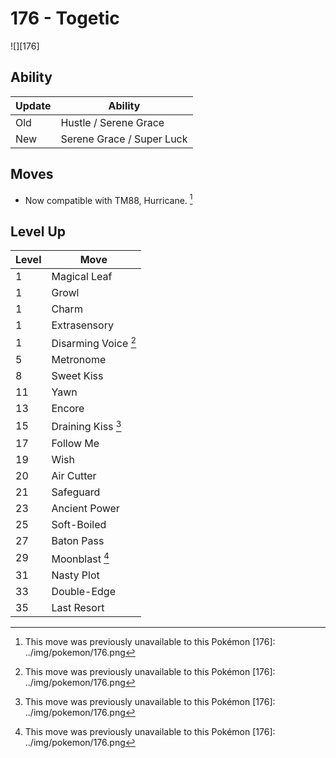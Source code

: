 # 176 - Togetic
![][176]

## Ability

Update | Ability
---    | ---
Old    | Hustle / Serene Grace
New    | Serene Grace / Super Luck

## Moves

 - Now compatible with TM88, Hurricane. [^1]

## Level Up

Level | Move
---   | ---
  1   | Magical Leaf
  1   | Growl
  1   | Charm
  1   | Extrasensory
  1   | Disarming Voice [^1]
  5   | Metronome
  8   | Sweet Kiss
 11   | Yawn
 13   | Encore
 15   | Draining Kiss [^1]
 17   | Follow Me
 19   | Wish
 20   | Air Cutter
 21   | Safeguard
 23   | Ancient Power
 25   | Soft-Boiled
 27   | Baton Pass
 29   | Moonblast [^1]
 31   | Nasty Plot
 33   | Double-Edge
 35   | Last Resort

[^1]: This move was previously unavailable to this Pokémon
[176]: ../img/pokemon/176.png
